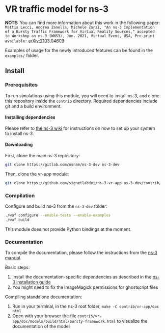 VR traffic model for ns-3
=========================

**NOTE:** You can find more information about this work in the following paper:
```Mattia Lecci, Andrea Zanella, Michele Zorzi, "An ns-3 Implementation of a Bursty Traffic Framework for Virtual Reality Sources," accepted to Workshop on ns-3 (WNS3), Jun. 2021, Virtual Event, USA, Pre-print available:``` [arXiv:2103.04609](https://arxiv.org/abs/2103.04609)

Examples of usage for the newly introduced features can be found in the ``examples/`` folder.

## Install

### Prerequisites ###

To run simulations using this module, you will need to install ns-3, and clone
this repository inside the `contrib` directory. 
Required dependencies include git and a build environment.

#### Installing dependencies ####

Please refer to [the ns-3 wiki](https://www.nsnam.org/wiki/Installation) for instructions on how to set up your system to install ns-3.

#### Downloading #####

First, clone the main ns-3 repository:

```bash
git clone https://gitlab.com/nsnam/ns-3-dev ns-3-dev
```

Then, clone the vr-app module:
```bash
git clone https://github.com/signetlabdei/ns-3-vr-app ns-3-dev/contrib/vr-app
```

### Compilation ###

Configure and build ns-3 from the `ns-3-dev` folder:

```bash
./waf configure --enable-tests --enable-examples
./waf build
```

This module does not provide Python bindings at the moment.

### Documentation ###

To compile the documentation, please follow the instructions from the [ns-3 manual](https://www.nsnam.org/docs/manual/html/documentation.html).

Basic steps:

1. Install the documentation-specific dependencies as described in the [ns-3 installation guide](https://www.nsnam.org/wiki/Installation)
1. You might need to fix the ImageMagick permissions for ghostscript files

Compiling standalone documentation:

1. Run in your terminal, in the ns-3 root folder, `make -C contrib/vr-app/doc html`
1. Open with your browser the file `contrib/vr-app/doc/models/build/html/bursty-framework.html` to visualize the documentation of the model
